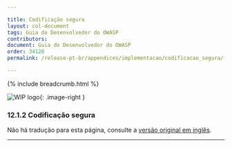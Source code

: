 ```yaml
---

title: Codificação segura
layout: col-document
tags: Guia do Desenvolvedor do OWASP
contributors:
document: Guia do Desenvolvedor do OWASP
order: 34120
permalink: /release-pt-br/appendices/implementacao/codificacao_segura/

---
```


{% include breadcrumb.html %}

<style type="text/css">
.image-right {
  height: 180px;
  display: block;
  margin-left: auto;
  margin-right: auto;
  float: right;
}
</style>

![WIP logo](../../../assets/images/dg_wip.png "Trabalho em andamento"){: .image-right }

### 12.1.2 Codificação segura

Não há tradução para esta página, consulte a [versão original em inglês][release140102].

----

[release140102]: https://github.com/OWASP/www-project-developer-guide/blob/main/draft/14-appendices/01-implementation-dos-donts/02-secure-coding.md
